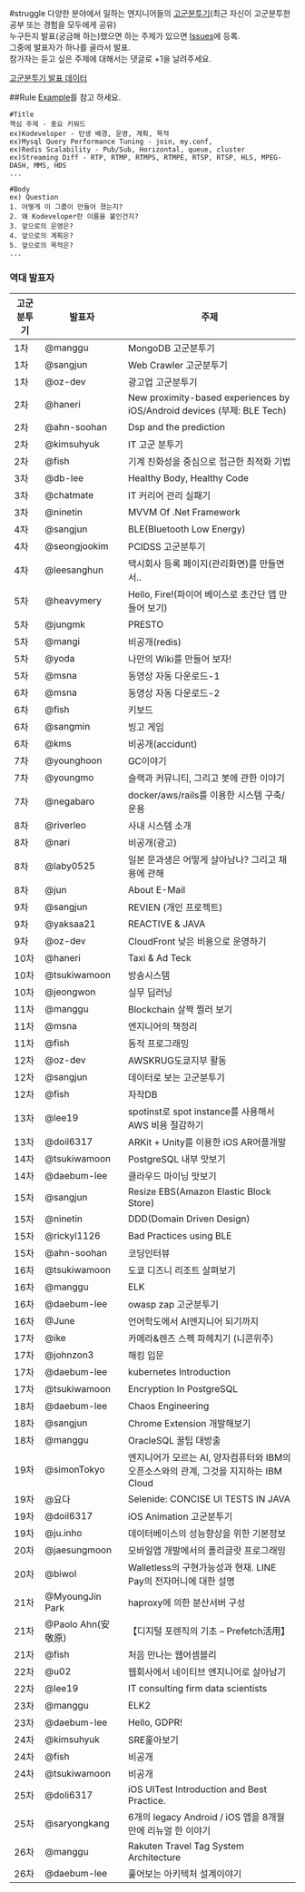 #struggle
다양한 분야에서 일하는 엔지니어들의 [고군분투기](https://kodeveloper.com/category/struggle/)(최근 자신이 고군분투한 공부 또는 경험을 모두에게 공유)<br />
누구든지 발표(궁금해 하는)했으면 하는 주제가 있으면 [Issues](https://github.com/kodevops/struggle/issues)에 등록.<br />
그중에 발표자가 하나를 골라서 발표.<br />
참가자는 듣고 싶은 주제에 대해서는 댓글로 +1을 날려주세요.<br />

[고군분투기 발표 데이터](https://docs.google.com/spreadsheets/d/1fJI5bmQcFcGDDW6A5EGgjKg8YSAIbYKMvQAGn8pcnTw/edit#gid=0)

##Rule
[Example](https://github.com/kodevops/struggle/issues/1)를 참고 하세요.<br />
```
#Title
핵심 주제 - 중요 키워드
ex)Kodeveloper - 탄생 배경, 운영, 계획, 목적
ex)Mysql Query Performance Tuning - join, my.conf, 
ex)Redis Scalability - Pub/Sub, Horizontal, queue, cluster
ex)Streaming Diff - RTP, RTMP, RTMPS, RTMPE, RTSP, RTSP, HLS, MPEG-DASH, MMS, HDS
...

#Body
ex) Question
1. 어떻게 이 그룹이 만들어 졌는지?
2. 왜 Kodeveloper란 이름을 붙인건지?
3. 앞으로의 운영은?
4. 앞으로의 계획은?
5. 앞으로의 목적은?
...
```

### 역대 발표자
| 고군분투기 | 발표자 | 주제 |
| --- | --- | --- |
| 1차 | @manggu | 	MongoDB 고군분투기 |
| 1차 | @sangjun | 	Web Crawler 고군분투기 |
| 1차 | @oz-dev | 	광고업 고군분투기 |
| 2차 | @haneri | 	New proximity-based experiences by iOS/Android devices (부제: BLE Tech) |
| 2차 | @ahn-soohan | 	Dsp and the prediction |
| 2차 | @kimsuhyuk | 	IT 고군 분투기 |
| 2차 | @fish | 	기계 친화성을 중심으로 접근한 최적화 기법 |
| 3차 | @db-lee | 	Healthy Body, Healthy Code |
| 3차 | @chatmate | 	IT 커리어 관리 실패기 |
| 3차 | @ninetin | 	MVVM Of .Net Framework |
| 4차 | @sangjun | 	BLE(Bluetooth Low Energy) |
| 4차 | @seongjookim | 	PCIDSS 고군분투기 |
| 4차 | @leesanghun | 	택시회사 등록 페이지(관리화면)를 만들면서.. |
| 5차 | @heavymery | 	Hello, Fire!(파이어 베이스로 초간단 앱 만들어 보기) |
| 5차 | @jungmk | 	PRESTO |
| 5차 | @mangi | 	비공개(redis) |
| 5차 | @yoda | 	나만의 Wiki를 만들어 보자! |
| 5차 | @msna | 	동영상 자동 다운로드-1 |
| 6차 | @msna | 	동영상 자동 다운로드-2 |
| 6차 | @fish | 	키보드 |
| 6차 | @sangmin | 	빙고 게임 |
| 6차 | @kms | 	비공개(accidunt) |
| 7차 | @younghoon | 	GC이야기 |
| 7차 | @youngmo | 	슬랙과 커뮤니티, 그리고 봇에 관한 이야기 |
| 7차 | @negabaro | 	docker/aws/rails를 이용한 시스템 구축/운용 |
| 8차 | @riverleo | 	사내 시스템 소개 |
| 8차 | @nari | 	비공개(광고) |
| 8차 | @laby0525 | 	일본 문과생은 어떻게 살아남나? 그리고 채용에 관해  |
| 8차 | @jun | 	About E-Mail  |
| 9차 | @sangjun | REVIEN (개인 프로젝트) |
| 9차 | @yaksaa21 | REACTIVE & JAVA |
| 9차 | @oz-dev | CloudFront 낮은 비용으로 운영하기 |
| 10차 | @haneri | Taxi & Ad Teck |
| 10차 | @tsukiwamoon | 방송시스템 |
| 10차 | @jeongwon | 실무 딥러닝 |
| 11차 | @manggu | Blockchain 살짝 찔러 보기 |
| 11차 | @msna | 엔지니어의 책정리 |
| 11차 | @fish | 동적 프로그래밍 |
| 12차 | @oz-dev | AWSKRUG도쿄지부 활동 |
| 12차 | @sangjun | 데이터로 보는 고군분투기 |
| 12차 | @fish | 자작DB |
| 13차 | @lee19 | spotinst로 spot instance를 사용해서 AWS 비용 절감하기 |
| 13차 | @doil6317 | ARKit + Unity를 이용한 iOS AR어플개발 |
| 14차 | @tsukiwamoon | PostgreSQL 내부 맛보기 |
| 14차 | @daebum-lee | 클라우드 마이닝 맛보기 |
| 15차 | @sangjun | Resize EBS(Amazon Elastic Block Store) |
| 15차 | @ninetin | DDD(Domain Driven Design) |
| 15차 | @rickyl1126 | Bad Practices using BLE |
| 15차 | @ahn-soohan | 코딩인터뷰 |
| 16차 | @tsukiwamoon | 도쿄 디즈니 리조트 살펴보기 |
| 16차 | @manggu | ELK |
| 16차 | @daebum-lee | owasp zap 고군분투기 |
| 16차 | @June | 언어학도에서 AI엔지니어 되기까지 |
| 17차 | @ike | 카메라&렌즈 스펙 파헤치기 (니콘위주) |
| 17차 | @johnzon3 | 해킹 입문 |
| 17차 | @daebum-lee | kubernetes Introduction |
| 17차 | @tsukiwamoon | Encryption In PostgreSQL |
| 18차 | @daebum-lee | Chaos Engineering |
| 18차 | @sangjun | Chrome Extension 개발해보기 |
| 18차 | @manggu | OracleSQL 꿀팁 대방출 |
| 19차 | @simonTokyo | 엔지니어가 모르는 AI, 양자컴퓨터와 IBM의 오픈소스와의 관계, 그것을 지지하는 IBM Cloud |
| 19차 | @요다 | Selenide: CONCISE UI TESTS IN JAVA |
| 19차 | @doil6317 | iOS Animation 고군분투기 |
| 19차 | @ju.inho | 데이터베이스의 성능향상을 위한 기본정보 |
| 20차 | @jaesungmoon | 모바일앱 개발에서의 폴리글랏 프로그래밍 |
| 20차 | @biwol | Walletless의 구현가능성과 현재. LINE Pay의 전자머니에 대한 설명 |
| 21차 | @MyoungJin Park | haproxy에 의한 분산서버 구성 |
| 21차 | @Paolo Ahn(安 敬原) | 【디지털 포렌직의 기초 – Prefetch活用】 |
| 21차 | @fish | 처음 만나는 웹어셈블리 |
| 22차 | @u02 | 웹회사에서 네이티브 엔지니어로 살아남기 |
| 22차 | @lee19 | IT consulting firm data scientists |
| 23차 | @manggu | ELK2 |
| 23차 | @daebum-lee | Hello, GDPR! |
| 24차 | @kimsuhyuk | SRE홅아보기 |
| 24차 | @fish | 비공개 |
| 24차 | @tsukiwamoon | 비공개 |
| 25차 | @doli6317 | iOS UITest Introduction and Best Practice. |
| 25차 | @saryongkang | 6개의 legacy Android / iOS 앱을 8개월만에 리뉴얼 한 이야기 |
| 26차 | @manggu | Rakuten Travel Tag System Architecture |
| 26차 | @daebum-lee | 훑어보는 아키텍처 설계이야기 |
